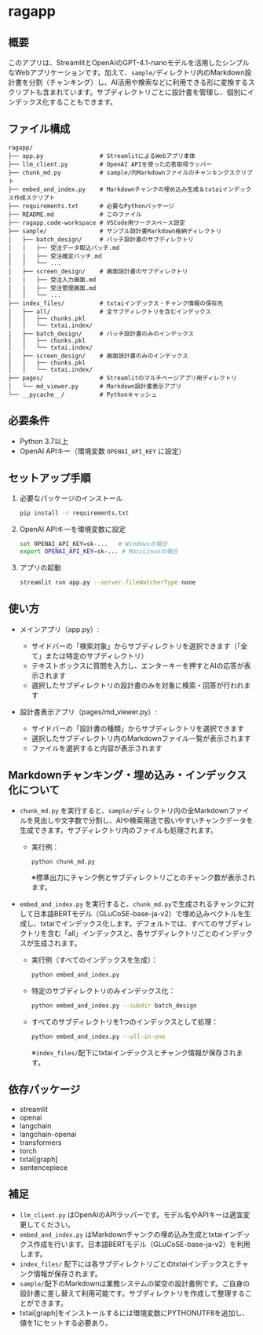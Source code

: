 # ragapp

## 概要
このアプリは、StreamlitとOpenAIのGPT-4.1-nanoモデルを活用したシンプルなWebアプリケーションです。加えて、`sample/`ディレクトリ内のMarkdown設計書を分割（チャンキング）し、AI活用や検索などに利用できる形に変換するスクリプトも含まれています。サブディレクトリごとに設計書を管理し、個別にインデックス化することもできます。

## ファイル構成
```
ragapp/
├── app.py                # StreamlitによるWebアプリ本体
├── llm_client.py         # OpenAI APIを使った応答取得ラッパー
├── chunk_md.py           # sample/内Markdownファイルのチャンキングスクリプト
├── embed_and_index.py    # Markdownチャンクの埋め込み生成＆txtaiインデックス作成スクリプト
├── requirements.txt      # 必要なPythonパッケージ
├── README.md             # このファイル
├── ragapp.code-workspace # VSCode用ワークスペース設定
├── sample/               # サンプル設計書Markdown格納ディレクトリ
│   ├── batch_design/     # バッチ設計書のサブディレクトリ
│   │   ├── 受注データ取込バッチ.md
│   │   ├── 受注確定バッチ.md
│   │   └── ...
│   ├── screen_design/    # 画面設計書のサブディレクトリ
│   │   ├── 受注入力画面.md
│   │   ├── 受注管理画面.md
│   │   └── ...
├── index_files/          # txtaiインデックス・チャンク情報の保存先
│   ├── all/              # 全サブディレクトリを含むインデックス
│   │   ├── chunks.pkl
│   │   └── txtai.index/
│   ├── batch_design/     # バッチ設計書のみのインデックス
│   │   ├── chunks.pkl
│   │   └── txtai.index/
│   ├── screen_design/    # 画面設計書のみのインデックス 
│   │   ├── chunks.pkl
│   │   └── txtai.index/
├── pages/                # Streamlitのマルチページアプリ用ディレクトリ
│   └── md_viewer.py      # Markdown設計書表示アプリ
└── __pycache__/          # Pythonキャッシュ
```

## 必要条件
- Python 3.7以上
- OpenAI APIキー（環境変数 `OPENAI_API_KEY` に設定）

## セットアップ手順
1. 必要なパッケージのインストール
   ```bash
   pip install -r requirements.txt
   ```
2. OpenAI APIキーを環境変数に設定
   ```bash
   set OPENAI_API_KEY=sk-...   # Windowsの場合
   export OPENAI_API_KEY=sk-... # Mac/Linuxの場合
   ```
3. アプリの起動
   ```bash
   streamlit run app.py --server.fileWatcherType none
   ```

## 使い方
- メインアプリ（app.py）:
  - サイドバーの「検索対象」からサブディレクトリを選択できます（「全て」または特定のサブディレクトリ）
  - テキストボックスに質問を入力し、エンターキーを押すとAIの応答が表示されます
  - 選択したサブディレクトリの設計書のみを対象に検索・回答が行われます

- 設計書表示アプリ（pages/md_viewer.py）:
  - サイドバーの「設計書の種類」からサブディレクトリを選択できます
  - 選択したサブディレクトリ内のMarkdownファイル一覧が表示されます
  - ファイルを選択すると内容が表示されます

## Markdownチャンキング・埋め込み・インデックス化について

- `chunk_md.py` を実行すると、`sample/`ディレクトリ内の全Markdownファイルを見出しや文字数で分割し、AIや検索用途で扱いやすいチャンクデータを生成できます。サブディレクトリ内のファイルも処理されます。
  - 実行例：
    ```bash
    python chunk_md.py
    ```
    ※標準出力にチャンク例とサブディレクトリごとのチャンク数が表示されます。

- `embed_and_index.py` を実行すると、`chunk_md.py`で生成されるチャンクに対して日本語BERTモデル（GLuCoSE-base-ja-v2）で埋め込みベクトルを生成し、txtaiでインデックス化します。デフォルトでは、すべてのサブディレクトリを含む「all」インデックスと、各サブディレクトリごとのインデックスが生成されます。
  - 実行例（すべてのインデックスを生成）：
    ```bash
    python embed_and_index.py
    ```
  - 特定のサブディレクトリのみインデックス化：
    ```bash
    python embed_and_index.py --subdir batch_design
    ```
  - すべてのサブディレクトリを1つのインデックスとして処理：
    ```bash
    python embed_and_index.py --all-in-one
    ```
    ※`index_files/`配下にtxtaiインデックスとチャンク情報が保存されます。

## 依存パッケージ
- streamlit
- openai
- langchain
- langchain-openai
- transformers
- torch
- txtai[graph]
- sentencepiece

## 補足
- `llm_client.py` はOpenAIのAPIラッパーです。モデル名やAPIキーは適宜変更してください。
- `embed_and_index.py` はMarkdownチャンクの埋め込み生成とtxtaiインデックス作成を行います。日本語BERTモデル（GLuCoSE-base-ja-v2）を利用します。
- `index_files/` 配下には各サブディレクトリごとのtxtaiインデックスとチャンク情報が保存されます。
- `sample/`配下のMarkdownは業務システムの架空の設計書例です。ご自身の設計書に差し替えて利用可能です。サブディレクトリを作成して整理することができます。
- txtai[graph]をインストールするには環境変数にPYTHONUTF8を追加し、値を1にセットする必要あり。